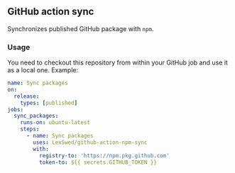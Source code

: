 ## GitHub action sync

Synchronizes published GitHub package with `npm`.

### Usage

You need to checkout this repository from within your GitHub job and use it as a local one. Example:

```yml
name: Sync packages
on:
  release:
    types: [published]
jobs:
  sync_packages:
    runs-on: ubuntu-latest
    steps:
      - name: Sync packages
        uses: LexSwed/github-action-npm-sync
        with:
          registry-to: 'https://npm.pkg.github.com'
          token-to: ${{ secrets.GITHUB_TOKEN }}
```

